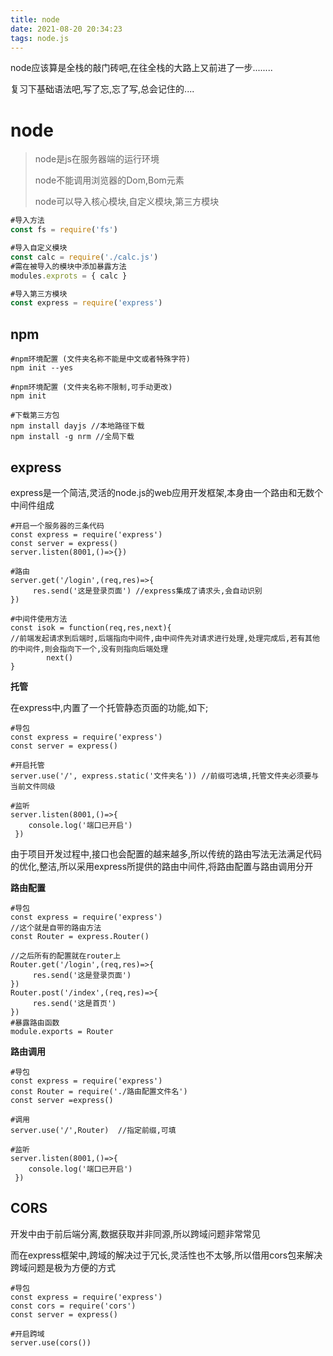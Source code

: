 ```yaml
---
title: node
date: 2021-08-20 20:34:23
tags: node.js
---
```


node应该算是全栈的敲门砖吧,在往全栈的大路上又前进了一步........

复习下基础语法吧,写了忘,忘了写,总会记住的....

<!--more-->

# node

> node是js在服务器端的运行环境
>
> node不能调用浏览器的Dom,Bom元素
>
> node可以导入核心模块,自定义模块,第三方模块

```node.js
#导入方法
const fs = require('fs')

#导入自定义模块
const calc = require('./calc.js')
#需在被导入的模块中添加暴露方法
modules.exprots = { calc }

#导入第三方模块 
const express = require('express')
```

<!--more-->

## npm

```npm
#npm环境配置 (文件夹名称不能是中文或者特殊字符)
npm init --yes

#npm环境配置 (文件夹名称不限制,可手动更改)
npm init 

#下载第三方包
npm install dayjs //本地路径下载
npm install -g nrm //全局下载

```

## express

express是一个简洁,灵活的node.js的web应用开发框架,本身由一个路由和无数个中间件组成

```node
#开启一个服务器的三条代码
const express = require('express')
const server = express()
server.listen(8001,()=>{})

#路由
server.get('/login',(req,res)=>{
     res.send('这是登录页面') //express集成了请求头,会自动识别
})

#中间件使用方法
const isok = function(req,res,next){ 
//前端发起请求到后端时,后端指向中间件,由中间件先对请求进行处理,处理完成后,若有其他的中间件,则会指向下一个,没有则指向后端处理
		next()
}
```

**托管**

在express中,内置了一个托管静态页面的功能,如下;

```node
#导包
const express = require('express')
const server = express()

#开启托管
server.use('/',	express.static('文件夹名')) //前缀可选填,托管文件夹必须要与当前文件同级

#监听
server.listen(8001,()=>{
    console.log('端口已开启')
 })
```

由于项目开发过程中,接口也会配置的越来越多,所以传统的路由写法无法满足代码的优化,整洁,所以采用express所提供的路由中间件,将路由配置与路由调用分开

**路由配置**

```node
#导包
const express = require('express')
//这个就是自带的路由方法
const Router = express.Router()

//之后所有的配置就在router上
Router.get('/login',(req,res)=>{
     res.send('这是登录页面')
})
Router.post('/index',(req,res)=>{
     res.send('这是首页')
})
#暴露路由函数
module.exports = Router
```

**路由调用**

```node
#导包
const express = require('express')
const Router = require('./路由配置文件名')
const server =express()

#调用
server.use('/',Router)  //指定前缀,可填

#监听
server.listen(8001,()=>{
    console.log('端口已开启')
 })
```

## CORS

开发中由于前后端分离,数据获取并非同源,所以跨域问题非常常见

而在express框架中,跨域的解决过于冗长,灵活性也不太够,所以借用cors包来解决跨域问题是极为方便的方式

```node
#导包
const express = require('express')
const cors = require('cors')
const server = express()

#开启跨域
server.use(cors())
```

